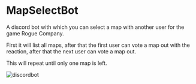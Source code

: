# MapSelectBot

A discord bot with which you can select a map with another user for the game Rogue Company.

First it will list all maps, after that the first user can vote a map out with the reaction, after that the next user can vote a map out. 

This will repeat until only one map is left.


![discordbot](https://user-images.githubusercontent.com/54190544/120775163-3e9dfa80-c523-11eb-9e15-826ee0c563fe.PNG)
